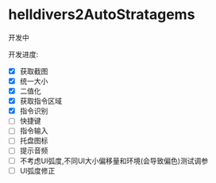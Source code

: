 # helldivers2AutoStratagems

开发中

开发进度:

* [X] 获取截图
* [X] 统一大小
* [X] 二值化
* [X] 获取指令区域
* [X] 指令识别
* [ ] 快捷键
* [ ] 指令输入
* [ ] 托盘图标
* [ ] 提示音频
* [ ] 不考虑UI弧度,不同UI大小偏移量和环境(会导致偏色)测试调参
* [ ] UI弧度修正
